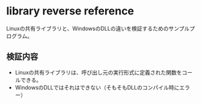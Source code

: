 # library reverse reference

Linuxの共有ライブラリと、WindowsのDLLの違いを検証するためのサンプルプログラム。


## 検証内容

* Linuxの共有ライブラリは、呼び出し元の実行形式に定義された関数をコールできる。
* WindowsのDLLではそれはできない（そもそもDLLのコンパイル時にエラー）





